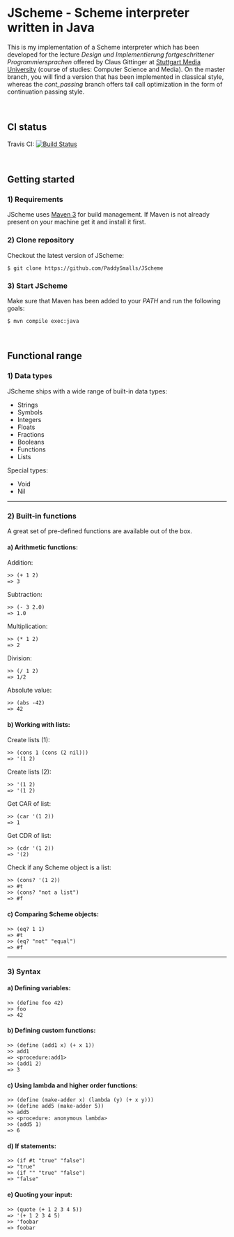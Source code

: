 # JScheme - Scheme interpreter written in Java


This is my implementation of a Scheme interpreter which has been developed for the lecture _Design und Implementierung fortgeschrittener Programmiersprachen_
offered by Claus Gittinger at [Stuttgart Media University](https://www.hdm-stuttgart.de/) (course of studies: Computer Science and Media). 
On the master branch, you will find a version that has been implemented in classical style, whereas the _cont\_passing_ branch offers tail call
optimization in the form of continuation passing style. 

<br>

## CI status

Travis CI: [![Build Status](https://travis-ci.org/PaddySmalls/JScheme.svg?branch=master)](https://travis-ci.org/PaddySmalls/JScheme)

<br>

## Getting started

### 1) Requirements
JScheme uses [Maven 3](https://maven.apache.org/) for build management. If Maven is not already present on your machine get it and
install it first.  

### 2) Clone repository
Checkout the latest version of JScheme:   

```$ git clone https://github.com/PaddySmalls/JScheme```

### 3) Start JScheme
Make sure that Maven has been added to your _PATH_ and run the following goals:

```$ mvn compile exec:java```

<br>

## Functional range

### 1) Data types
JScheme ships with a wide range of built-in data types:
* Strings
* Symbols
* Integers
* Floats
* Fractions
* Booleans
* Functions
* Lists

Special types:
* Void
* Nil 


---

### 2) Built-in functions
A great set of pre-defined functions are available out of the box. 

#### a) Arithmetic functions:

Addition:
```
>> (+ 1 2)
=> 3
```

Subtraction:
```
>> (- 3 2.0)
=> 1.0 
```

Multiplication:
```
>> (* 1 2)
=> 2
```

Division:
```
>> (/ 1 2)
=> 1/2
```

Absolute value:
```
>> (abs -42)
=> 42
```


#### b) Working with lists:

Create lists (1):
```
>> (cons 1 (cons (2 nil)))
=> '(1 2)
```

Create lists (2):
```
>> '(1 2)
=> '(1 2)
```

Get CAR of list:
```
>> (car '(1 2))
=> 1
```

Get CDR of list:
```
>> (cdr '(1 2))
=> '(2)
```

Check if any Scheme object is a list:
```
>> (cons? '(1 2))
=> #t
>> (cons? "not a list")
=> #f
```

#### c) Comparing Scheme objects:
```
>> (eq? 1 1)
=> #t
>> (eq? "not" "equal")
=> #f
```

---

### 3) Syntax

#### a) Defining variables:
```
>> (define foo 42)
>> foo
=> 42
```

#### b) Defining custom functions:
```
>> (define (add1 x) (+ x 1))
>> add1
=> <procedure:add1>
>> (add1 2)
=> 3
```

#### c) Using lambda and higher order functions:
```
>> (define (make-adder x) (lambda (y) (+ x y)))
>> (define add5 (make-adder 5))
>> add5
=> <procedure: anonymous lambda>
>> (add5 1)
=> 6
```

#### d) If statements:
```
>> (if #t "true" "false")
=> "true"
>> (if "" "true" "false")
=> "false"
```

#### e) Quoting your input:
```
>> (quote (+ 1 2 3 4 5))
=> '(+ 1 2 3 4 5)
>> 'foobar
=> foobar
```